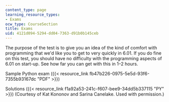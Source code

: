 ```yaml
---
content_type: page
learning_resource_types:
- Exams
ocw_type: CourseSection
title: Exams
uid: 4121d094-5294-dd04-7363-d91b0b145ceb
---
```


The purpose of the test is to give you an idea of the kind of comfort with programming that we'd like you to get to very quickly in 6.01. If you do fine on this test, you should have no difficulty with the programming aspects of 6.01 on start-up. See how far you can get with this in 1–2 hours.

Sample Python exam ({{< resource_link fb47b226-0975-5e5d-93f6-7355b93167dc "PDF" >}})

Solutions ({{< resource_link f1a92a53-241c-f607-bee9-34dd5b337115 "PY" >}}) (Courtesy of Kat Kononov and Sarina Canelake. Used with permission.)